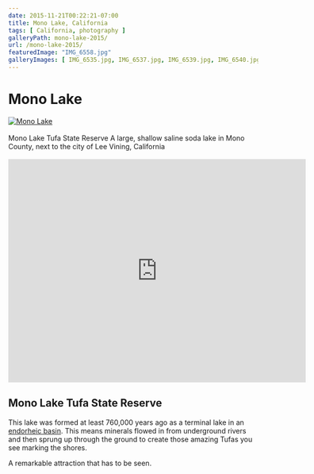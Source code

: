 ```yaml
---
date: 2015-11-21T00:22:21-07:00
title: Mono Lake, California
tags: [ California, photography ]
galleryPath: mono-lake-2015/
url: /mono-lake-2015/
featuredImage: "IMG_6558.jpg"
galleryImages: [ IMG_6535.jpg, IMG_6537.jpg, IMG_6539.jpg, IMG_6540.jpg, IMG_6541.jpg, IMG_6544.jpg, IMG_6546.jpg, IMG_6552.jpg, IMG_6555.jpg, IMG_6558-Edit.jpg, IMG_6560.jpg, IMG_6568-Edit.jpg, IMG_6568.jpg, IMG_6569.jpg, IMG_6580.jpg, IMG_6581.jpg, IMG_6590.jpg, IMG_6591-Edit-Edit.jpg, IMG_6592.jpg, IMG_6593.jpg, IMG_6594.jpg, IMG_6596.jpg, IMG_6597-Edit.jpg, IMG_6601.jpg, IMG_6603.jpg, IMG_6605.jpg, IMG_6609.jpg, IMG_6619.jpg, IMG_6624.jpg, IMG_6638.jpg, IMG_6639.jpg, IMG_6641.jpg, IMG_6643.jpg, IMG_6644.jpg, IMG_6649.jpg, IMG_6658.jpg, IMG_6659.jpg, IMG_6663.jpg, IMG_6671.jpg, IMG_6672.jpg, IMG_6675.jpg, IMG_6678.jpg, IMG_6685.jpg, IMG_6691.jpg, IMG_6692.jpg, IMG_6694.jpg, IMG_6697.jpg, IMG_6698.jpg, IMG_6703.jpg, IMG_6704.jpg, IMG_6708.jpg ]
---
```


# Mono Lake

<div itemscope itemtype="http://schema.org/LakeBodyOfWater">
<span itemprop="photo"><a href="http://img.scotttactical.com/images/gallery/mono-lake-2015/IMG_6558.jpg" ><img src="http://img.scotttactical.com/images/gallery/mono-lake-2015/thumbs/IMG_6558.jpg" alt="Mono Lake" /></a></span>
<br /><br />
<span itemprop="name">Mono Lake Tufa State Reserve</span>
<span itemprop="description">A large, shallow saline soda lake in Mono County, next to the city of <span itemscope itemprop="containedInPlace" itemtype="http://schema.org/City">Lee Vining</span>, <span itemscope itemprop="containedInPlace" itemtype="http://schema.org/State">California</span></span>
<br /><br />
<span itemscope itemprop="hasMap" itemtype="http://schema.org/Map">
<iframe src="https://www.google.com/maps/embed?pb=!1m18!1m12!1m3!1d201195.59398605046!2d-119.16908589714801!3d38.00789691337158!2m3!1f0!2f0!3f0!3m2!1i1024!2i768!4f13.1!3m3!1m2!1s0x809637c5e3070203%3A0x3d0f785cdd7cec36!2sMono+Lake%2C+California+93541!5e0!3m2!1sen!2sus!4v1448257351586" width="600" height="450" frameborder="0" style="border:0" allowfullscreen></iframe>
</span>
</div>

## Mono Lake Tufa State Reserve

This lake was formed at least 760,000 years ago as a terminal lake in an [endorheic basin](https://en.wikipedia.org/wiki/Endorheic_basin). This means minerals flowed in from underground rivers and then sprung up through the ground to create those amazing Tufas you see marking the shores.

A remarkable attraction that has to be seen.
